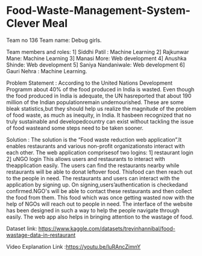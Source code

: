 # Food-Waste-Management-System- Clever Meal

Team no 136   Team name: Debug girls.

Team members and roles:   1] Siddhi Patil : Machine Learning
                          2] Rajkunwar Mane: Machine Learning
                          3] Manasi More: Web development 
                          4] Anushka Shinde: Web development 
                          5] Saniya Nandaniwale: Web development
                          6] Gauri Nehra : Machine Learning.

Problem Statement :     According to the United Nations Development Programm  about 40% of the food produced in India is wasted. Even though the food produced in India is adequate, the UN hasreported that about 190 million of the Indian populationremain undernourished. These are some bleak statistics,but they should help us realize the magnitude of the problem of food waste, as much as inequity, in India. It hasbeen recognized that no truly sustainable and developedcountry can exist without tackling the issue of food wasteand some steps need to be taken sooner. 

Solution : The solution is the “Food waste reduction web application”.It enables restaurants and various non-profit organizationsto interact with each other. The web application comprisesof two logins:
1] restaurant login
2] uNGO login
This allows users and restaurants to interact with theapplication easily. The users can find the restaurants nearby while restaurants will be able to donat leftover
food. Thisfood can then reach out to the people in need. The restaurants and users can interact with the application by signing up. On signing,users’authentication is checkedand confirmed.NGO's will be able to contact these restaurants and then collect the food from them. This food which was once getting wasted now with the help of NGOs will reach out to people in need. The interface of the website has been designed in such a way to help the people navigate through easily. The web app also helps in bringing attention to the wastage of food.

Dataset link: https://www.kaggle.com/datasets/trevinhannibal/food-wastage-data-in-restaurant

Video Explanation Link :https://youtu.be/luRAncZimnY
